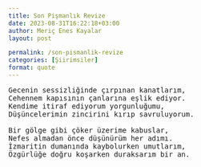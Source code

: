 ```yaml
---
title: Son Pişmanlık Revize
date: 2023-08-31T16:22:18+03:00
author: Meriç Enes Kayalar
layout: post

permalink: /son-pismanlik-revize
categories: [Şiirimsiler]
format: quote
---
```


<pre>Gecenin sessizliğinde çırpınan kanatlarım,
Cehennem kapısının çanlarına eşlik ediyor.
Kendime itiraf ediyorum yorgunluğumu, 
Düşüncelerimin zincirini kırıp savruluyorum.

Bir gölge gibi çöker üzerime kabuslar,
Nefes almadan önce düşünürüm her adımı.
İzmaritin dumanında kaybolurken umutlarım, 
Özgürlüğe doğru koşarken duraksarım bir an.</pre>